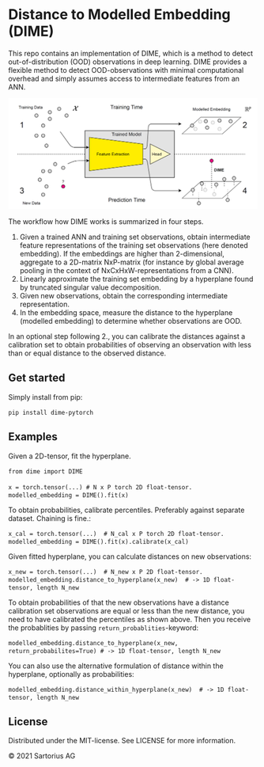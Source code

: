 # Distance to Modelled Embedding (DIME)

This repo contains an implementation of DIME, which is a method to detect out-of-distribution (OOD) observations in deep 
learning. DIME provides a flexible method to detect OOD-observations with minimal computational overhead and simply assumes
access to intermediate features from an ANN.

![Schematic describing DIME](dime.png)

The workflow how DIME works is summarized in four steps.

1. Given a trained ANN and training set observations, obtain intermediate feature representations of the
   training set observations (here denoted embedding). If the embeddings are higher than 2-dimensional, 
   aggregate to a 2D-matrix NxP-matrix (for instance by global average pooling in the context of 
   NxCxHxW-representations from a CNN).
3. Linearly approximate the training set embedding by a hyperplane found by truncated singular value decomposition.
4. Given new observations, obtain the corresponding intermediate representation.
5. In the embedding space, measure the distance to the hyperplane (modelled embedding) to determine whether 
   observations are OOD.

In an optional step following 2., you can calibrate the distances against a calibration set to obtain probabilities of 
observing an observation with less than or equal distance to the observed distance.

## Get started
Simply install from pip:
```
pip install dime-pytorch
```

## Examples
Given a 2D-tensor, fit the hyperplane.

    from dime import DIME

    x = torch.tensor(...) # N x P torch 2D float-tensor.
    modelled_embedding = DIME().fit(x)

To obtain probabilities, calibrate percentiles. Preferably against
separate dataset. Chaining is fine.:


    x_cal = torch.tensor(...)  # N_cal x P torch 2D float-tensor.
    modelled_embedding = DIME().fit(x).calibrate(x_cal)

Given fitted hyperplane, you can calculate distances on new observations:

    x_new = torch.tensor(...)  # N_new x P 2D float-tensor.
    modelled_embedding.distance_to_hyperplane(x_new)  # -> 1D float-tensor, length N_new

To obtain probabilities of that the new observations have a distance
calibration set observations are equal or less than the new distance, 
you need to have calibrated the percentiles as shown above. Then you
receive the probablities by passing `return_probablities`-keyword:

    modelled_embedding.distance_to_hyperplane(x_new, return_probabilites=True) # -> 1D float-tensor, length N_new

You can also use the alternative formulation of distance within the hyperplane, optionally as probabilities:

    modelled_embedding.distance_within_hyperplane(x_new)  # -> 1D float-tensor, length N_new

## License

Distributed under the MIT-license. See LICENSE for more information.

© 2021 Sartorius AG